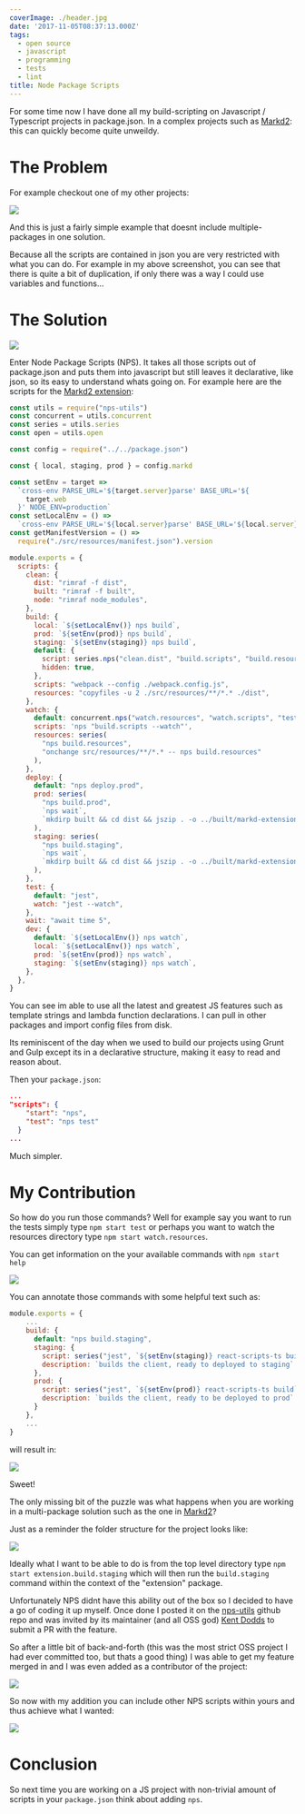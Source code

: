 ```yaml
---
coverImage: ./header.jpg
date: '2017-11-05T08:37:13.000Z'
tags:
  - open source
  - javascript
  - programming
  - tests
  - lint
title: Node Package Scripts
---
```


For some time now I have done all my build-scripting on Javascript / Typescript projects in package.json. In a complex projects such as [Markd2](/markd/portfolio/markd-2-total-re-write-using-react-mobx-state-tree-and-parse-server/): this can quickly become quite unweildy.

<!-- more -->

# The Problem

For example checkout one of my other projects:

[![](./packagejson-scripts.png)](./packagejson-scripts.png)

And this is just a fairly simple example that doesnt include multiple-packages in one solution.

Because all the scripts are contained in json you are very restricted with what you can do. For example in my above screenshot, you can see that there is quite a bit of duplication, if only there was a way I could use variables and functions...

# The Solution

[![](./nps-ss1.png)](./nps-ss1.png)

Enter Node Package Scripts (NPS). It takes all those scripts out of package.json and puts them into javascript but still leaves it declarative, like json, so its easy to understand whats going on. For example here are the scripts for the [Markd2 extension](/markd/portfolio/markd-2-total-re-write-using-react-mobx-state-tree-and-parse-server/):

```javascript
const utils = require("nps-utils")
const concurrent = utils.concurrent
const series = utils.series
const open = utils.open

const config = require("../../package.json")

const { local, staging, prod } = config.markd

const setEnv = target =>
  `cross-env PARSE_URL='${target.server}parse' BASE_URL='${
    target.web
  }' NODE_ENV=production`
const setLocalEnv = () =>
  `cross-env PARSE_URL='${local.server}parse' BASE_URL='${local.server}'`
const getManifestVersion = () =>
  require("./src/resources/manifest.json").version

module.exports = {
  scripts: {
    clean: {
      dist: "rimraf -f dist",
      built: "rimraf -f built",
      node: "rimraf node_modules",
    },
    build: {
      local: `${setLocalEnv()} nps build`,
      prod: `${setEnv(prod)} nps build`,
      staging: `${setEnv(staging)} nps build`,
      default: {
        script: series.nps("clean.dist", "build.scripts", "build.resources"),
        hidden: true,
      },
      scripts: "webpack --config ./webpack.config.js",
      resources: "copyfiles -u 2 ./src/resources/**/*.* ./dist",
    },
    watch: {
      default: concurrent.nps("watch.resources", "watch.scripts", "test.watch"),
      scripts: 'nps "build.scripts --watch"',
      resources: series(
        "nps build.resources",
        "onchange src/resources/**/*.* -- nps build.resources"
      ),
    },
    deploy: {
      default: "nps deploy.prod",
      prod: series(
        "nps build.prod",
        `nps wait`,
        `mkdirp built && cd dist && jszip . -o ../built/markd-extension-v${getManifestVersion()}.zip`
      ),
      staging: series(
        "nps build.staging",
        `nps wait`,
        `mkdirp built && cd dist && jszip . -o ../built/markd-extension-staging-v${getManifestVersion()}.zip`
      ),
    },
    test: {
      default: "jest",
      watch: "jest --watch",
    },
    wait: "await time 5",
    dev: {
      default: `${setLocalEnv()} nps watch`,
      local: `${setLocalEnv()} nps watch`,
      prod: `${setEnv(prod)} nps watch`,
      staging: `${setEnv(staging)} nps watch`,
    },
  },
}
```

You can see im able to use all the latest and greatest JS features such as template strings and lambda function declarations. I can pull in other packages and import config files from disk.

Its reminiscent of the day when we used to build our projects using Grunt and Gulp except its in a declarative structure, making it easy to read and reason about.

Then your `package.json`:

```json
...
"scripts": {
    "start": "nps",
    "test": "nps test"
  }
...
```

Much simpler.

# My Contribution

So how do you run those commands? Well for example say you want to run the tests simply type `npm start test` or perhaps you want to watch the resources directory type `npm start watch.resources`.

You can get information on the your available commands with `npm start help`

[![](./nps-help.png)](./nps-help.png)

You can annotate those commands with some helpful text such as:

```javascript
module.exports = {
    ...
    build: {
      default: "nps build.staging",
      staging: {
        script: series("jest", `${setEnv(staging)} react-scripts-ts build`),
        description: `builds the client, ready to deployed to staging`
      },
      prod: {
        script: series("jest", `${setEnv(prod)} react-scripts-ts build`),
        description: `builds the client, ready to be deployed to prod`
      }
    },
    ...
}
```

will result in:

[![](./nps-help-description.png)](./nps-help-description.png)

Sweet!

The only missing bit of the puzzle was what happens when you are working in a multi-package solution such as the one in [Markd2](<(/markd/portfolio/markd-2-total-re-write-using-react-mobx-state-tree-and-parse-server/)>)?

Just as a reminder the folder structure for the project looks like:

[![](./dir-structure.png)](./dir-structure.png)

Ideally what I want to be able to do is from the top level directory type `npm start extension.build.staging` which will then run the `build.staging` command within the context of the "extension" package.

Unfortunately NPS didnt have this ability out of the box so I decided to have a go of coding it up myself. Once done I posted it on the [nps-utils](https://github.com/kentcdodds/nps-utils) github repo and was invited by its maintainer (and all OSS god) [Kent Dodds](https://github.com/kentcdodds) to submit a PR with the feature.

So after a little bit of back-and-forth (this was the most strict OSS project I had ever committed too, but thats a good thing) I was able to get my feature merged in and I was even added as a contributor of the project:

[![](./me-contributor.png)](./me-contributor.png)

So now with my addition you can include other NPS scripts within yours and thus achieve what I wanted:

[![](./imported-nps.png)](./imported-nps.png)

# Conclusion

So next time you are working on a JS project with non-trivial amount of scripts in your `package.json` think about adding `nps`.
